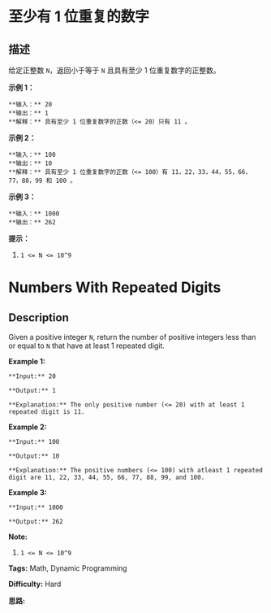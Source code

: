 # 至少有 1 位重复的数字

## 描述

给定正整数 `N`，返回小于等于 `N` 且具有至少 1 位重复数字的正整数。



**示例 1：**

    
    
    **输入：** 20
    **输出：** 1
    **解释：** 具有至少 1 位重复数字的正数（<= 20）只有 11 。
    

**示例 2：**

    
    
    **输入：** 100
    **输出：** 10
    **解释：** 具有至少 1 位重复数字的正数（<= 100）有 11，22，33，44，55，66，77，88，99 和 100 。
    

**示例 3：**

    
    
    **输入：** 1000
    **输出：** 262
    



**提示：**

  1. `1 <= N <= 10^9`



# Numbers With Repeated Digits

## Description



Given a positive integer `N`, return the number of positive integers less than or equal to `N` that have at least 1 repeated digit.



**Example 1:**

    
    
    **Input:** 20
    **Output:** 1
    **Explanation:** The only positive number (<= 20) with at least 1 repeated digit is 11.
    

**Example 2:**

    
    
    **Input:** 100
    **Output:** 10
    **Explanation:** The positive numbers (<= 100) with atleast 1 repeated digit are 11, 22, 33, 44, 55, 66, 77, 88, 99, and 100.
    

**Example 3:**

    
    
    **Input:** 1000
    **Output:** 262
    



**Note:**

  1. `1 <= N <= 10^9`


**Tags:** Math, Dynamic Programming

**Difficulty:** Hard

**思路:**
